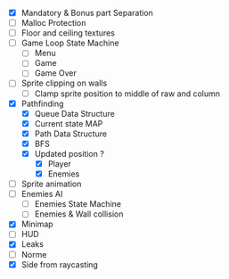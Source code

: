 - [X] Mandatory & Bonus part Separation
- [ ] Malloc Protection 
- [ ] Floor and ceiling textures
- [ ] Game Loop State Machine 
  - [ ] Menu
  - [ ] Game
  - [ ] Game Over
- [ ] Sprite clipping on walls
  - [ ] Clamp sprite position to middle of raw and column
- [X] Pathfinding
  - [X] Queue Data Structure
  - [X] Current state MAP 
  - [X] Path Data Structure
  - [X] BFS
  - [X] Updated position ?
    - [X] Player
    - [X] Enemies
- [ ] Sprite animation
- [ ] Enemies AI
  - [ ] Enemies State Machine
  - [ ] Enemies & Wall collision
- [X] Minimap
- [ ] HUD
- [X] Leaks
- [ ] Norme
- [X] Side from raycasting
